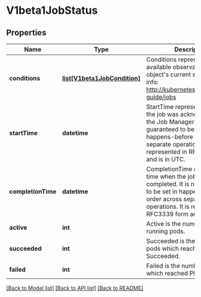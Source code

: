 # V1beta1JobStatus

## Properties
Name | Type | Description | Notes
------------ | ------------- | ------------- | -------------
**conditions** | [**list[V1beta1JobCondition]**](V1beta1JobCondition.md) | Conditions represent the latest available observations of an object&#39;s current state. More info: http://kubernetes.io/docs/user-guide/jobs | [optional] 
**startTime** | **datetime** | StartTime represents time when the job was acknowledged by the Job Manager. It is not guaranteed to be set in happens-before order across separate operations. It is represented in RFC3339 form and is in UTC. | [optional] 
**completionTime** | **datetime** | CompletionTime represents time when the job was completed. It is not guaranteed to be set in happens-before order across separate operations. It is represented in RFC3339 form and is in UTC. | [optional] 
**active** | **int** | Active is the number of actively running pods. | [optional] 
**succeeded** | **int** | Succeeded is the number of pods which reached Phase Succeeded. | [optional] 
**failed** | **int** | Failed is the number of pods which reached Phase Failed. | [optional] 

[[Back to Model list]](../README.md#documentation-for-models) [[Back to API list]](../README.md#documentation-for-api-endpoints) [[Back to README]](../README.md)


